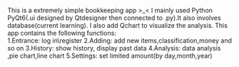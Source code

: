 This is a extremely simple bookkeeping app >_<
I mainly used Python PyQt6(.ui designed by Qtdesigner then connected to .py).It also involves database(current learning). I also add Qchart to visualize the analysis. 
This app contains the following functions:   
1.Entrance:  log in\register
2.Adding: add new items,classification,money and so on 
3.History: show history, display past data
4.Analysis: data analysis ,pie chart,line chart
5.Settings: set limited amount(by day,month,year)



